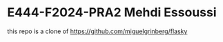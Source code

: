 # E444-F2024-PRA2    Mehdi Essoussi
this repo is a clone of 
https://github.com/miguelgrinberg/flasky
